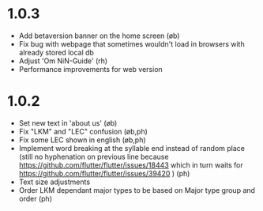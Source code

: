 # 1.0.3
- Add betaversion banner on the home screen (øb)
- Fix bug with webpage that sometimes wouldn't load in browsers with already stored local db
- Adjust 'Om NiN-Guide' (rh)
- Performance improvements for web version

# 1.0.2
- Set new text in 'about us' (øb)
- Fix "LKM" and "LEC" confusion (øb,ph)
- Fix some LEC shown in english (øb,ph)
- Implement word breaking at the syllable end instead of random place (still no hyphenation on previous line because https://github.com/flutter/flutter/issues/18443 which in turn waits for https://github.com/flutter/flutter/issues/39420 ) (ph)
- Text size adjustments
- Order LKM dependant major types to be based on Major type group and order (ph)